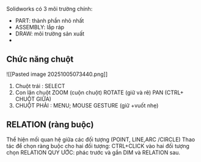 Solidworks có 3 môi trường chính:
 - PART: thành phần nhỏ nhất
 - ASSEMBLY: lắp ráp
 - DRAW: môi trường sản xuất
 - 
## Chức năng chuột
![[Pasted image 20251005073440.png]]
1. Chuột trái : SELECT
2. Con lăn chuột ZOOM (cuộn chuột) ROTATE (giữ và rê) PAN (CTRL+ CHUỘT GIỮA)
3. CHUỘT PHẢI : MENU; MOUSE GESTURE (giữ +vuốt nhẹ)
## RELATION (ràng buộc)
Thể hiện mối quan hệ giữa các đối tượng (POINT, LINE,ARC /CIRCLE)
Thao tác để chọn ràng buộc cho hai đối tượng: CTRL+CLICK vào hai đối tượng chọn RELATION
QUY ƯỚC: phác trước và gắn DIM và RELATION sau.
